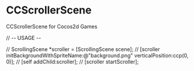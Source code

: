 CCScrollerScene
===============

CCScrollerScene for Cocos2d Games

//  -- USAGE --

//  ScrollingScene *scroller = [ScrollingScene scene];
//  [scroller initBackgroundWithSpriteName:@"background.png" verticalPosition:ccp(0, 0)];
//  [self addChild:scroller];
//  [scroller startScroller];

